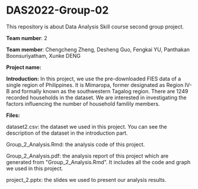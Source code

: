 # DAS2022-Group-02
This repository is about Data Analysis Skill course second group project.

**Team number**:  2

**Team member**: Chengcheng Zheng, Desheng Guo, Fengkai YU, Panthakan Boonsuriyatham, Xunke DENG

**Project name:**

**Introduction:** In this project, we use the pre-downloaded FIES data of a single region of Philippines. It is Mimaropa, former designated as Region IV-B and formally known as the southwestern Tagalog region. There are 1249 recorded households in the dataset. We are interested in investigating the factors influencing the number of household familily members. 

**Files:**

dataset2.csv: the dataset we used in this project. You can see the description of the dataset in the introduction part.

Group_2_Analysis.Rmd: the analysis code of this project.

Group_2_Analysis.pdf: the analysis report of this project which are generated from "Group_2_Analysis.Rmd". It includes all the code and graph we used in this project.

project_2.pptx: the slides we used to present our analysis results. 

